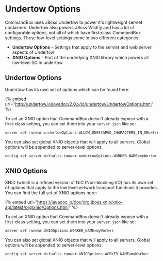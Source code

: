 # Undertow Options

CommandBox uses JBoss Undertow to power it's lightweight servlet containers.  Undertow also powers JBoss Wildfly and has a lot of configurable options, not all of which have first-class CommandBox settings.  These low-level settings come in two different categories:

* **Undertow Options** - Settings that apply to the servlet and web server aspects of Undertow
* **XNIO Options** - Part of the underlying XNIO library which powers all low-level I/O in undertow

## Undertow Options

Undertow has its own set of options which can be found here:

{% embed url="http://undertow.io/javadoc/2.0.x/io/undertow/UndertowOptions.html" %}

To set an XNIO option that CommandBox doesn't already expose with a first-class setting, you can set them into your `server.json` like so:

```bash
server set runwar.undertowOptions.ALLOW_UNESCAPED_CHARACTERS_IN_URL=true
```

You can also set global XNIO objects that will apply to all servers.  Global options will be appended to server-level options.

```bash
config set server.defaults.runwar.undertowOptions.WORKER_NAME=myWorker
```

## XNIO Options

XNIO (which is a refined version of NIO (Non-blocking I/O) has its own set of options that apply to the low level network transport functions it provides.  You can find the full set of XNIO options here:

{% embed url="https://javadoc.io/doc/org.jboss.xnio/xnio-api/latest/org/xnio/Options.html" %}

To set an XNIO option that CommandBox doesn't already expose with a first-class setting, you can set them into your `server.json` like so:

```bash
server set runwar.XNIOOptions.WORKER_NAME=myWorker
```

You can also set global XNIO objects that will apply to all servers.  Global options will be appended to server-level options.

```bash
config set server.defaults.runwar.XNIOOptions.WORKER_NAME=myWorker
```
